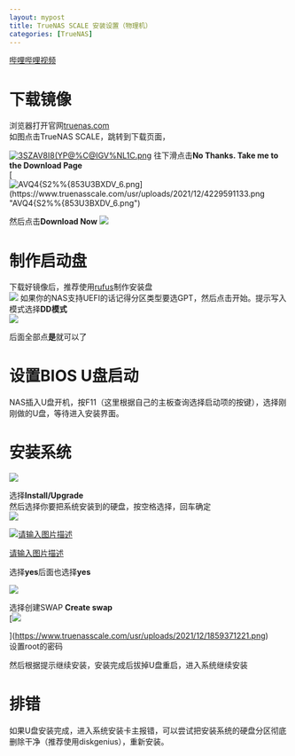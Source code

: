 ```yaml
---
layout: mypost
title: TrueNAS SCALE 安装设置（物理机）
categories: [TrueNAS]
---
```

[哔哩哔哩视频](https://www.bilibili.com/video/BV1q3411i7Nq?share_source=copy_web)

# 下载镜像

浏览器打开官网[truenas.com](https://www.truenas.com/)  
如图点击TrueNAS SCALE，跳转到下载页面，

[![3SZAV8I8(YP@%C@IGV%NL1C.png](https://www.truenasscale.com/usr/uploads/2021/12/2296186754.png "3SZAV8I8(YP@%C@IGV%NL1C.png")](https://www.truenasscale.com/usr/uploads/2021/12/2296186754.png)
往下滑点击**No Thanks. Take me to the Download Page**  
[![AVQ4{S2%%{8`53U3BXDV_6.png](https://www.truenasscale.com/usr/uploads/2021/12/4229591133.png "AVQ4{S2%%{8`53U3BXDV_6.png")](https://www.truenasscale.com/usr/uploads/2021/12/4229591133.png)

然后点击**Download Now**
[![](https://www.truenasscale.com/usr/uploads/2021/12/560017632.png)](https://www.truenasscale.com/usr/uploads/2021/12/560017632.png)

# 制作启动盘

下载好镜像后，推荐使用[rufus](https://rufus.ie/zh/)制作安装盘  
[![](https://www.truenasscale.com/usr/uploads/2021/12/3050797825.png)](https://www.truenasscale.com/usr/uploads/2021/12/3050797825.png)
如果你的NAS支持UEFI的话记得分区类型要选GPT，然后点击开始。提示写入模式选择**DD模式**  
[![](https://www.truenasscale.com/usr/uploads/2021/12/500850258.png)](https://www.truenasscale.com/usr/uploads/2021/12/500850258.png)

后面全部点**是**就可以了

# 设置BIOS U盘启动

NAS插入U盘开机，按F11（这里根据自己的主板查询选择启动项的按键），选择刚刚做的U盘，等待进入安装界面。

# 安装系统

[![](https://www.truenasscale.com/usr/uploads/2021/12/243701706.png)](https://www.truenasscale.com/usr/uploads/2021/12/243701706.png)

选择**Install/Upgrade**  
然后选择你要把系统安装到的硬盘，按空格选择，回车确定  
[![](https://www.truenasscale.com/usr/uploads/2021/12/1053706883.png)](https://www.truenasscale.com/usr/uploads/2021/12/1053706883.png)

[![请输入图片描述](https://www.truenasscale.com/usr/uploads/2021/12/2534987282.png "请输入图片描述")](https://www.truenasscale.com/usr/uploads/2021/12/2534987282.png)

[请输入图片描述](https://www.truenasscale.com/usr/uploads/2021/12/2534987282.png)

选择**yes**后面也选择**yes**

[![](https://www.truenasscale.com/usr/uploads/2021/12/865270335.png)](https://www.truenasscale.com/usr/uploads/2021/12/865270335.png)

  
选择创建SWAP **Create swap**  
[![](https://www.truenasscale.com/usr/uploads/2021/12/1859371221.png)

](https://www.truenasscale.com/usr/uploads/2021/12/1859371221.png)  
设置root的密码

然后根据提示继续安装，安装完成后拔掉U盘重启，进入系统继续安装

# 排错

如果U盘安装完成，进入系统安装卡主报错，可以尝试把安装系统的硬盘分区彻底删除干净（推荐使用diskgenius），重新安装。